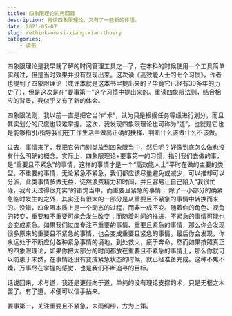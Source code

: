 ```yaml
---
title: 四象限理论的再回首
description: 再读四象限理论，又有了一些新的体悟。
date: 2021-05-07
slug: rethink-on-si-xiang-xian-thoery
categories:
    - 读书
---
```


四象限理论是我早就了解的时间管理工具之一了，在本科的时候使用一个工具简单实践过，但是当时效果并没有显现出来。这次读《高效能人士的七个习惯》，作者也提到了四象限理论（或许本就是这本书里提出来的？毕竟它已经有30多年的历史了），但是这次是在“要事第一”这个习惯中提出来的。重读四象限法则，结合相应的背景，我似乎又有了新的体会。

四象限法则，我以前一直是把它当作“术”，认为只是根据任务等级进行划分，而且其实划分的尺度也较难掌握。这次，我发现四象限理论也可称为“道”，也就是它也是能够指引/指导我们在工作生活中做出正确的抉择、判断什么该做什么不该做。

过去，事情来了，我把它分门别类放到四象限当中，然后呢？好像到底怎么做也没有什么明确的概念。实际上，四象限理论+要事第一的习惯，指引我们去做的事，是“重要且不紧急”的事情，这样的事情才是一个“高效能人士”平时在做的主要的类型。不重要的事情，无论紧急不紧急，我们都应该尽量避免或减少，可以推却可以分派，此类事情多做无益，徒然浪费精力和时间，并且容易让自己陷入“我很忙碌，我今天过得很充实”的错觉当中。而重要且紧急的事情 ，除了一小部分的确紧急临时发生的之外，其实还有很大的一部分是从重要且不紧急的事情中转换而来的。没错，四象限本质上是一个动态的过程，而非一成不变。随着你的角色、视角的转变，重要和不重要可能会发生改变；而随着时间的推进，不紧急的事情可能也会变成紧急。如果我们过度专注不重要的事情、重要且紧急的事情，那么你会发现很多原来的重要且不紧急的事情，也会变成重要且紧急的事情。最后你会发现，你永远处于不断应付各种紧急事情的境地，到处救火，疲于奔命。然而如果按照真正的四象限理论，如果你把大部分的时间都放在重要且不紧急的事情上，那么你就可以防患于未然，在事情还没有变成紧急状态的时候，就已经准备完成。这种不焦不燥，万事尽在掌握的感觉，也是我们不断追寻的目标。

话说回来，术与道，我还是更倾向于道，单纯的没有理论支撑的术，只是无根之木罢了。有了道，术便可以信手拈来。

要事第一，关注重要且不紧急，未雨绸缪，方为上策。
